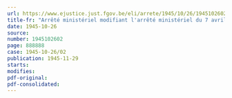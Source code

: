```yaml
---
url: https://www.ejustice.just.fgov.be/eli/arrete/1945/10/26/1945102602/justel
title-fr: "Arrêté ministériel modifiant l'arrêté ministériel du 7 avril 1936, délimitant les régions et fixant les lieux de réunion pour l'expertise et concours de chevaux reproducteurs"
date: 1945-10-26
source:
number: 1945102602
page: 888888
case: 1945-10-26/02
publication: 1945-11-29
starts:
modifies:
pdf-original:
pdf-consolidated:
---
```


